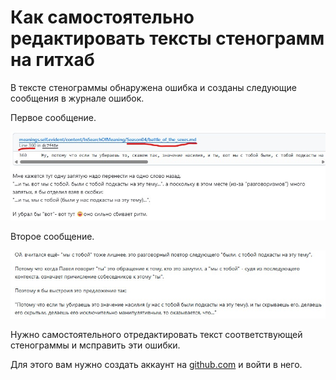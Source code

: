 # Как самостоятельно редактировать тексты стенограмм на гитхаб

В тексте стенограммы обнаружена ошибка и созданы следующие сообщения в журнале ошибок.

Первое сообщение.

![Описание первой ошибки](pr_01.jpg)

Второе сообщение.

![Описание второй ошибки](pr_02.jpg)

Нужно самостоятельного отредактировать текст соответствующей стенограммы и мсправить эти ошибки.

Для этого вам нужно создать аккаунт на [github.com](https://github.com) и войти в него.

